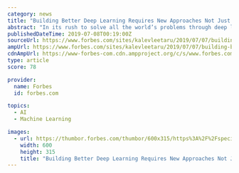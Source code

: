 ```yaml
---
category: news
title: "Building Better Deep Learning Requires New Approaches Not Just Bigger Data"
abstract: "In its rush to solve all the world’s problems through deep learning, Silicon Valley is increasingly embracing the idea of AI as a universal solver that can be rapidly adapted to any problem in any domain simply by taking a stock algorithm and feeding it ..."
publishedDateTime: 2019-07-08T00:19:00Z
sourceUrl: https://www.forbes.com/sites/kalevleetaru/2019/07/07/building-better-deep-learning-requires-new-approaches-not-just-bigger-data/
ampUrl: https://www.forbes.com/sites/kalevleetaru/2019/07/07/building-better-deep-learning-requires-new-approaches-not-just-bigger-data/amp/
cdnAmpUrl: https://www-forbes-com.cdn.ampproject.org/c/s/www.forbes.com/sites/kalevleetaru/2019/07/07/building-better-deep-learning-requires-new-approaches-not-just-bigger-data/amp/
type: article
score: 78

provider:
  name: Forbes
  id: forbes.com

topics:
  - AI
  - Machine Learning

images:
  - url: https://thumbor.forbes.com/thumbor/600x315/https%3A%2F%2Fspecials-images.forbesimg.com%2Fdam%2Fimageserve%2F966248982%2F960x0.jpg%3Ffit%3Dscale
    width: 600
    height: 315
    title: "Building Better Deep Learning Requires New Approaches Not Just Bigger Data"
---
```

